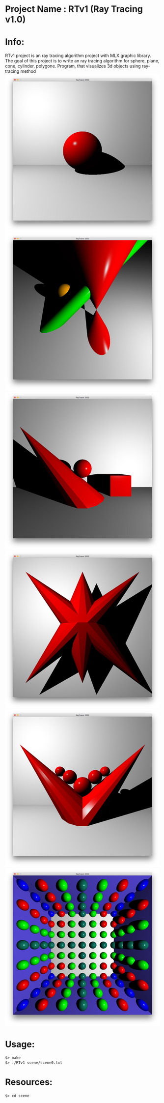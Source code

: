 # Project Name : RTv1 (Ray Tracing v1.0)

# Info:
RTv1 project is an ray tracing algorithm project with MLX graphic library.
The goal of this project is to write an ray tracing algorithm for sphere, plane, cone, cylinder, polygone.
Program, that visualizes 3d objects using ray-tracing method
![rtv1](https://github.com/TheDigitalBug/rayTracingV1/blob/master/rtv1_0000.png)
![rtv1](https://github.com/TheDigitalBug/rayTracingV1/blob/master/rtv1_000.png)
![rtv1](https://github.com/TheDigitalBug/rayTracingV1/blob/master/rtv1_001.png)
![rtv1](https://github.com/TheDigitalBug/rayTracingV1/blob/master/rtv1_002.png)
![rtv1](https://github.com/TheDigitalBug/rayTracingV1/blob/master/rtv1_003.png)
![rtv1](https://github.com/TheDigitalBug/rayTracingV1/blob/master/rtv1_004.png)

# Usage:

```
$> make
$> ./RTv1 scene/scene0.txt
```
# Resources:
```
$> cd scene
```
